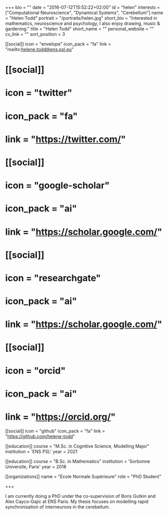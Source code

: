 +++ 
bio = "" 
date = "2016-07-12T15:52:22+02:00" 
id = "helen" 
interests = ["Computational Neuroscience", "Dynamical Systems", "Cerebellum"] 
name = "Helen Todd" 
portrait = "/portraits/helen.jpg" 
short_bio = "Interested in mathematics, neuroscience and psychology, I also enjoy drawing, music & gardening." 
title = "Helen Todd" 
short_name = "" 
personal_website = "" 
cv_link = "" 
sort_position = 3

[[social]]
icon = "envelope"
icon_pack = "fa"
link = "mailto:helene.todd@ens.psl.eu"

# [[social]]
# icon = "twitter"
# icon_pack = "fa"
# link = "https://twitter.com/"

# [[social]] 
# icon = "google-scholar" 
# icon_pack = "ai" 
# link = "https://scholar.google.com/"

# [[social]]
# icon = "researchgate"
# icon_pack = "ai"
# link = "https://scholar.google.com/"

# [[social]]
# icon = "orcid"
# icon_pack = "ai"
# link = "https://orcid.org/"

[[social]] 
icon = "github" 
icon_pack = "fa" 
link = "https://github.com/helene-todd"

[[education]] 
course = "M.Sc. in Cognitive Science, Modelling Major" 
institution = 'ENS PSL' 
year = 2021

[[education]]
    course = "B.Sc. in Mathematics"
    institution = 'Sorbonne Universite, Paris'
    year = 2018

[[organizations]] 
name = "Ecole Normale Supérieure" 
role = "PhD Student"

+++

I am currently doing a PhD under the co-supervision of Boris Gutkin and Alex Cayco-Gajic at ENS Paris. My thesis focuses on modelling rapid synchronisation of interneurons in the cerebellum.
